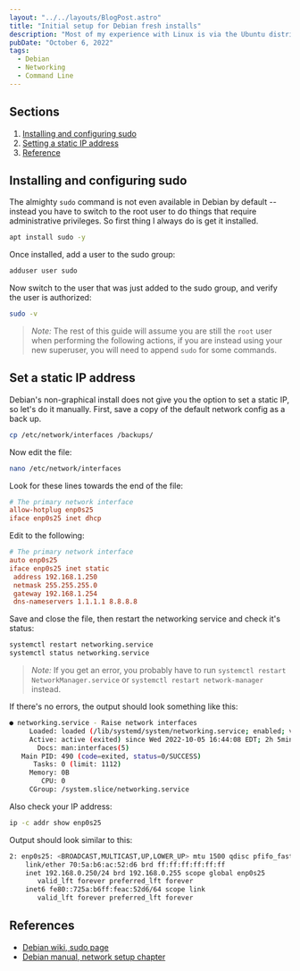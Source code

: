 ```yaml
---
layout: "../../layouts/BlogPost.astro"
title: "Initial setup for Debian fresh installs"
description: "Most of my experience with Linux is via the Ubuntu distribution, which includes many defaults that make it very user friendly and easier to use than other distros. Debian is pretty minimal, however, so I need a reminder of those extra steps that are necessary on a fresh install of Debian."
pubDate: "October 6, 2022"
tags:
  - Debian
  - Networking
  - Command Line
---
```


## Sections

1. [Installing and configuring sudo](#sudo)
2. [Setting a static IP address](#ip)
3. [Reference](#ref)

<div id='sudo'>

## Installing and configuring sudo

The almighty `sudo` command is not even available in Debian by default -- instead you have to switch to the root user to do things that require administrative privileges. So first thing I always do is get it installed.

```bash
apt install sudo -y
```

Once installed, add a user to the sudo group:

```bash
adduser user sudo
```

Now switch to the user that was just added to the sudo group, and verify the user is authorized:

```bash
sudo -v
```

> _Note:_ The rest of this guide will assume you are still the `root` user when performing the following actions, if you are instead using your new superuser, you will need to append `sudo` for some commands.

<div id='ip'>

## Set a static IP address

Debian's non-graphical install does not give you the option to set a static IP, so let's do it manually. First, save a copy of the default network config as a back up.

```bash
cp /etc/network/interfaces /backups/
```

Now edit the file:

```bash
nano /etc/network/interfaces
```

Look for these lines towards the end of the file:

```conf
# The primary network interface
allow-hotplug enp0s25
iface enp0s25 inet dhcp
```

Edit to the following:

```conf
# The primary network interface
auto enp0s25
iface enp0s25 inet static
 address 192.168.1.250
 netmask 255.255.255.0
 gateway 192.168.1.254
 dns-nameservers 1.1.1.1 8.8.8.8
```

Save and close the file, then restart the networking service and check it's status:

```bash
systemctl restart networking.service
systemctl status networking.service
```

> _Note:_ If you get an error, you probably have to run `systemctl restart NetworkManager.service` or `systemctl restart network-manager` instead.

If there's no errors, the output should look something like this:

```bash
● networking.service - Raise network interfaces
     Loaded: loaded (/lib/systemd/system/networking.service; enabled; vendor preset: enabled)
     Active: active (exited) since Wed 2022-10-05 16:44:08 EDT; 2h 5min ago
       Docs: man:interfaces(5)
   Main PID: 490 (code=exited, status=0/SUCCESS)
      Tasks: 0 (limit: 1112)
     Memory: 0B
        CPU: 0
     CGroup: /system.slice/networking.service
```

Also check your IP address:

```bash
ip -c addr show enp0s25
```

Output should look similar to this:

```bash
2: enp0s25: <BROADCAST,MULTICAST,UP,LOWER_UP> mtu 1500 qdisc pfifo_fast state UP group default qlen 1000
    link/ether 70:5a:b6:ac:52:d6 brd ff:ff:ff:ff:ff:ff
    inet 192.168.0.250/24 brd 192.168.0.255 scope global enp0s25
       valid_lft forever preferred_lft forever
    inet6 fe80::725a:b6ff:feac:52d6/64 scope link
       valid_lft forever preferred_lft forever
```

<div id='ref'/>

## References

- <a href="https://wiki.debian.org/sudo" target="_blank">Debian wiki, sudo page</a>
- <a href="https://www.debian.org/doc/manuals/debian-reference/ch05.en.html" target="_blank">Debian manual, network setup chapter</a>
